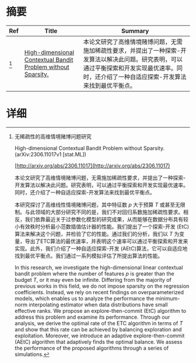 # 摘要

| Ref | Title | Summary |
| --- | --- | --- |
| [^1] | [High-dimensional Contextual Bandit Problem without Sparsity.](http://arxiv.org/abs/2306.11017) | 本论文研究了高维情境赌博问题，无需施加稀疏性要求，并提出了一种探索-开发算法以解决此问题。研究表明，可以通过平衡探索和开发实现最优速率。同时，还介绍了一种自适应探索-开发算法来找到最优平衡点。 |

# 详细

[^1]: 无稀疏性的高维情境赌博问题研究

    High-dimensional Contextual Bandit Problem without Sparsity. (arXiv:2306.11017v1 [stat.ML])

    [http://arxiv.org/abs/2306.11017](http://arxiv.org/abs/2306.11017)

    本论文研究了高维情境赌博问题，无需施加稀疏性要求，并提出了一种探索-开发算法以解决此问题。研究表明，可以通过平衡探索和开发实现最优速率。同时，还介绍了一种自适应探索-开发算法来找到最优平衡点。

    

    本研究探讨了高维线性情境赌博问题，其中特征数 $p$ 大于预算 $T$ 或甚至无限制。与此领域的大部分研究不同的是，我们不对回归系数施加稀疏性要求。相反，我们依靠最近关于过参数化模型的研究成果，从而能够在数据分布具有较小有效秩时分析最小范数插值估计器的性能。我们提出了一个探索-开发 (EtC) 算法来解决这个问题，并检验了它的性能。通过我们的分析，我们以 $T$ 为变量，导出了ETC算法的最优速率，并表明这个速率可以通过平衡探索和开发来实现。此外，我们介绍了一种自适应探索-开发 (AEtC)算法，它可以自适应地找到最优平衡点。我们通过一系列模拟评估了所提出算法的性能。

    In this research, we investigate the high-dimensional linear contextual bandit problem where the number of features $p$ is greater than the budget $T$, or it may even be infinite. Differing from the majority of previous works in this field, we do not impose sparsity on the regression coefficients. Instead, we rely on recent findings on overparameterized models, which enables us to analyze the performance the minimum-norm interpolating estimator when data distributions have small effective ranks. We propose an explore-then-commit (EtC) algorithm to address this problem and examine its performance. Through our analysis, we derive the optimal rate of the ETC algorithm in terms of $T$ and show that this rate can be achieved by balancing exploration and exploitation. Moreover, we introduce an adaptive explore-then-commit (AEtC) algorithm that adaptively finds the optimal balance. We assess the performance of the proposed algorithms through a series of simulations.
    

